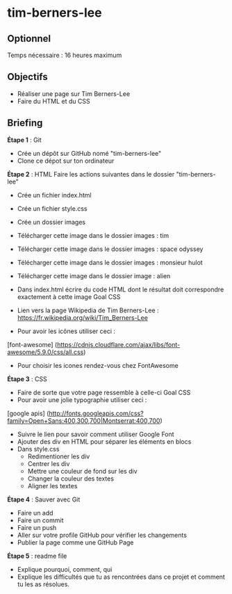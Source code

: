 # tim-berners-lee

## Optionnel
Temps nécessaire : 16 heures maximum

## Objectifs
* Réaliser une page sur Tim Berners-Lee
* Faire du HTML et du CSS

## Briefing

__Étape 1__ : Git
* Crée un dépôt sur GitHub nomé "tim-berners-lee"
* Clone ce dépot sur ton ordinateur

__Étape 2__ : HTML
Faire les actions suivantes dans le dossier "tim-berners-lee"

* Crée un fichier index.html

* Crée un fichier style.css

* Crée un dossier images

* Télécharger cette image dans le dossier images : tim

* Télécharger cette image dans le dossier images : space odyssey

* Télécharger cette image dans le dossier images : monsieur hulot

* Télécharger cette image dans le dossier image : alien

* Dans index.html écrire du code HTML dont le résultat doit correspondre exactement à cette image Goal CSS

* Lien vers la page Wikipedia de Tim Berners-Lee : https://fr.wikipedia.org/wiki/Tim_Berners-Lee
* Pour avoir les icônes utiliser ceci :

[font-awesome] (https://cdnjs.cloudflare.com/ajax/libs/font-awesome/5.9.0/css/all.css)

* Pour choisir les icones rendez-vous chez FontAwesome

__Étape 3__ : CSS
* Faire de sorte que votre page ressemble à celle-ci Goal CSS
* Pour avoir une jolie typographie utiliser ceci :

[google apis] (http://fonts.googleapis.com/css?family=Open+Sans:400,300,700|Montserrat:400,700)

* Suivre le lien pour savoir comment utiliser Google Font
* Ajouter des div en HTML pour séparer les éléments en blocs
* Dans style.css
  * Redimentioner les div
  * Centrer les div
  * Mettre une couleur de fond sur les div
  * Changer la couleur des textes
  * Aligner les textes

__Étape 4__ : Sauver avec Git
* Faire un add
* Faire un commit
* Faire un push
* Aller sur votre profile GitHub pour vérifier les changements
* Publier la page comme une GitHub Page

__Étape 5__ : readme file
* Explique pourquoi, comment, qui
* Explique les difficultés que tu as rencontrées dans ce projet et comment tu les as résolues.
